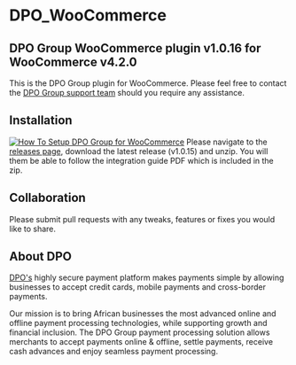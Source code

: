 # DPO_WooCommerce
## DPO Group WooCommerce plugin v1.0.16 for WooCommerce v4.2.0

This is the DPO Group plugin for WooCommerce. Please feel free to contact the [DPO Group support team](https://www.directpay.online/support/) should you require any assistance.

## Installation
[![How To Setup DPO Group for WooCommerce](https://www.appinlet.com/wp-content/uploads/2020/03/How-To-Setup-DPO-Group-for-WooCommerce-scaled.jpg)](https://www.youtube.com/watch?v=AWZ13mdru2E "How To Setup DPO Group for WooCommerce")
Please navigate to the [releases page](https://github.com/DirectPay-Online/DPO_WooCommerce/releases), download the latest release (v1.0.15) and unzip. You will them be able to follow the integration guide PDF which is included in the zip.

## Collaboration

Please submit pull requests with any tweaks, features or fixes you would like to share.

## About DPO

[DPO's](https://www.directpay.online/) highly secure payment platform makes payments simple by allowing businesses to accept credit cards, mobile payments and cross-border payments.

Our mission is to bring African businesses the most advanced online and offline payment processing technologies, while supporting growth and financial inclusion. The DPO Group payment processing solution allows merchants to accept payments online & offline, settle payments, receive cash advances and enjoy seamless payment processing.
